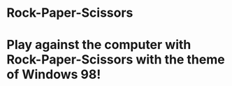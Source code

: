 # Rock-Paper-Scissors
# Play against the computer with Rock-Paper-Scissors with the theme of Windows 98!
